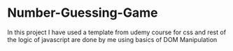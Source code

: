 # Number-Guessing-Game
In this project I have used a template from udemy course for css and rest of the logic of javascript are done by me using basics of DOM Manipulation 
